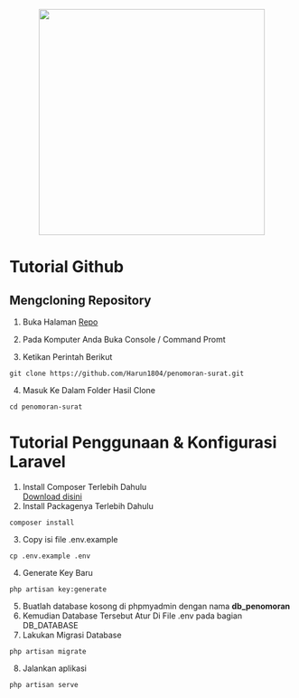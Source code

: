 <p align="center"><a href="https://laravel.com" target="_blank"><img src="https://raw.githubusercontent.com/laravel/art/master/logo-lockup/5%20SVG/2%20CMYK/1%20Full%20Color/laravel-logolockup-cmyk-red.svg" width="400"></a></p>

# Tutorial Github

## Mengcloning Repository

1. Buka Halaman [Repo](https://github.com/Harun1804/penomoran-surat.git)

2. Pada Komputer Anda Buka Console / Command Promt

3. Ketikan Perintah Berikut

```
git clone https://github.com/Harun1804/penomoran-surat.git
```

4. Masuk Ke Dalam Folder Hasil Clone

```
cd penomoran-surat
```

# Tutorial Penggunaan & Konfigurasi Laravel

1. Install Composer Terlebih Dahulu <br>
   [Download disini](https://getcomposer.org/download/)
2. Install Packagenya Terlebih Dahulu

```
composer install
```

3. Copy isi file .env.example

```
cp .env.example .env
```

4. Generate Key Baru

```
php artisan key:generate
```

5. Buatlah database kosong di phpmyadmin dengan nama **db_penomoran**
6. Kemudian Database Tersebut Atur Di File .env pada bagian DB_DATABASE
7. Lakukan Migrasi Database

```
php artisan migrate
```

8. Jalankan aplikasi

```
php artisan serve
```
